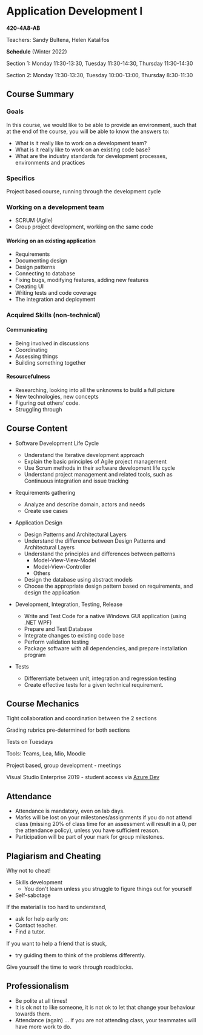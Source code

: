 # Application Development I

**420-4A8-AB**

Teachers:  Sandy Bultena, Helen Katalifos

**Schedule** (Winter 2022)

Section 1: Monday 11:30-13:30, Tuesday 11:30-14:30, Thursday 11:30-14:30

Section 2: Monday 11:30-13:30, Tuesday 10:00-13:00, Thursday 8:30-11:30

## Course Summary
### Goals 

In this course, we would like to be able to provide an environment, such that at the end of the course, you will be able to know the answers to:

* What is it really like to work on a development team?
* What is it really like to work on an existing code base?
* What are the industry standards for development processes, environments and practices

### Specifics

Project based course, running through the development cycle

### Working on a development team

* SCRUM (Agile)
* Group project development, working on the same code

#### Working on an existing application

* Requirements
* Documenting design
* Design patterns
* Connecting to database
* Fixing bugs, modifying features, adding new features
* Creating UI
* Writing tests and code coverage
* The integration and deployment 

### Acquired Skills (non-technical)

#### Communicating

* Being involved in discussions
* Coordinating
* Assessing things
* Building something together

#### Resourcefulness
* Researching, looking into all the unknowns to build a full picture
* New technologies, new concepts
* Figuring out others’ code.
* Struggling through

## Course Content

* Software Development Life Cycle
  * Understand the Iterative development approach
  * Explain the basic principles of Agile project management
  * Use Scrum methods in their software development life cycle
  * Understand project management and related tools, such as Continuous integration and issue tracking

* Requirements gathering
  * Analyze and describe domain, actors and needs
  * Create use cases

* Application Design 
  * Design Patterns and Architectural Layers
  * Understand the difference between Design Patterns and Architectural Layers
  * Understand the principles and differences between patterns
    * Model-View-View-Model
    * Model-View-Controller
    * Others
  * Design the database using abstract models
  * Choose the appropriate design pattern based on requirements, and design the application

* Development, Integration, Testing, Release
  * Write and Test Code for a native Windows GUI application (using .NET WPF)
  * Prepare and Test Database
  * Integrate changes to existing code base
  * Perform validation testing
  * Package software with all dependencies, and prepare installation program

* Tests 
  * Differentiate between unit, integration and regression testing
  * Create effective tests for a given technical requirement.

## Course Mechanics

Tight collaboration and coordination between the 2 sections	

Grading rubrics pre-determined for both sections

Tests on Tuesdays 

Tools: Teams, Lea, Mio, Moodle

Project based, group development - meetings

Visual Studio Enterprise 2019 - student access via [Azure Dev](https://azureforeducation.microsoft.com/devtools)

## Attendance

* Attendance is mandatory, even on lab days.
* Marks will be lost on your milestones/assignments if you do not attend class (missing 20% of class time for an assessment will result in a 0, per the attendance policy), unless you have sufficient reason.
* Participation will be part of your mark for group milestones.

## Plagiarism and Cheating

Why not to cheat!
* Skills development
  * You don't learn unless you struggle to figure things out for yourself
* Self-sabotage

If the material is too hard to understand, 
* ask for help early on: 
* Contact teacher. 
* Find a tutor. 

If you want to help a friend that is stuck, 
* try guiding them to think of the problems differently. 

Give yourself the time to work through roadblocks. 

## Professionalism

* Be polite at all times!
* It is ok not to like someone, it is not ok to let that change your behaviour towards them.
* Attendance (again) ... if you are not attending class, your teammates will have more work to do.


